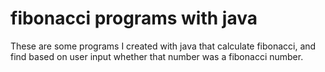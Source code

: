 # fibonacci programs with java
 These are some programs I created with java that calculate fibonacci, and find based on user input whether that number was a fibonacci number. 
